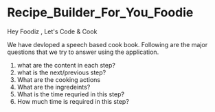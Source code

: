 # Recipe_Builder_For_You_Foodie
Hey Foodiz , Let's Code &amp; Cook

We have devloped a speech based cook book. Following are the major questions that we try to answer using the application.
1. what are the content in each step?
2. what is the next/previous step?
3. What are the cooking actions 
4. What are the ingredeints? 
5. What is the time requried in this step?
6. How much time is required in this step?
